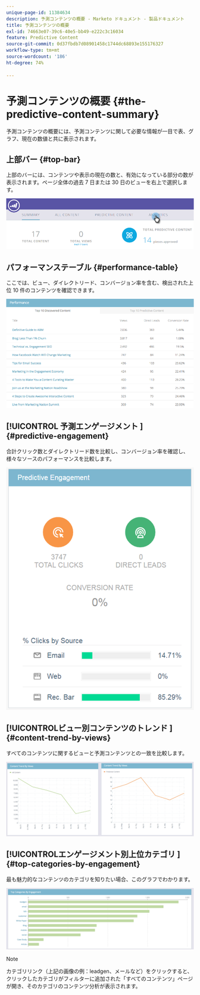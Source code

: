 ```yaml
---
unique-page-id: 11384634
description: 予測コンテンツの概要 - Marketo ドキュメント - 製品ドキュメント
title: 予測コンテンツの概要
exl-id: 74663e07-39c6-40e5-bb49-e222c3c16034
feature: Predictive Content
source-git-commit: 0d37fbdb7d08901458c1744dc68893e155176327
workflow-type: tm+mt
source-wordcount: '186'
ht-degree: 74%

---
```


# 予測コンテンツの概要 {#the-predictive-content-summary}

予測コンテンツの概要には、予測コンテンツに関して必要な情報が一目で表、グラフ、現在の数値と共に表示されます。

## 上部バー {#top-bar}

上部のバーには、コンテンツや表示の現在の数と、有効になっている部分の数が表示されます。ページ全体の過去 7 日または 30 日のビューを右上で選択します。

![](assets/image2017-10-17-14-3a10-3a22.png)

## パフォーマンステーブル {#performance-table}

ここでは、ビュー、ダイレクトリード、コンバージョン率を含む、検出された上位 10 件のコンテンツを確認できます。

![](assets/image2017-10-3-10-3a4-3a40.png)

## [!UICONTROL &#x200B; 予測エンゲージメント &#x200B;] {#predictive-engagement}

合計クリック数とダイレクトリード数を比較し、コンバージョン率を確認し、様々なソースのパフォーマンスを比較します。

![](assets/predictive-engagement-actual.png)

## [!UICONTROL &#x200B; ビュー別コンテンツのトレンド &#x200B;]  {#content-trend-by-views}

すべてのコンテンツに関するビューと予測コンテンツとの一致を比較します。

![](assets/4.png)

## [!UICONTROL &#x200B; エンゲージメント別上位カテゴリ &#x200B;] {#top-categories-by-engagement}

最も魅力的なコンテンツのカテゴリを知りたい場合、このグラフでわかります。

![](assets/5.png)

>[!NOTE]
>
>カテゴリリンク（上記の画像の例：leadgen、メールなど）をクリックすると、クリックしたカテゴリがフィルターに追加された「すべてのコンテンツ」ページが開き、そのカテゴリのコンテンツ分析が表示されます。
